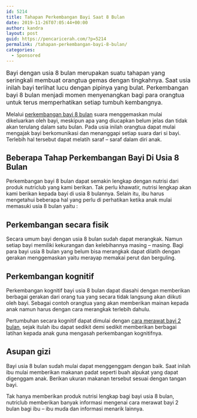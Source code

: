```yaml
---
id: 5214
title: Tahapan Perkembangan Bayi Saat 8 Bulan
date: 2019-11-26T07:05:44+00:00
author: kandra
layout: post
guid: https://pencaricerah.com/?p=5214
permalink: /tahapan-perkembangan-bayi-8-bulan/
categories:
  - Sponsored
---
```

<span style="font-size: 1rem;">Bayi dengan usia 8 bulan merupakan suatu tahapan yang seringkali membuat orangtua gemas dengan tingkahnya. Saat usia inilah bayi terlihat lucu dengan pipinya yang bulat. Perkembangan bayi 8 bulan menjadi momen menyenangkan bagi para orangtua untuk terus memperhatikan setiap tumbuh kembangnya.</span>

Melalui [perkembangan bayi 8 bulan](https://www.nutriclub.co.id/kategori/bayi/tumbuh-kembang-bayi/perkembangan-bayi-usia-8-bulan/) suara menggemaskan mulai dikeluarkan oleh bayi, meskipun apa yang diucapkan belum jelas dan tidak akan terulang dalam satu bulan. Pada usia inilah orangtua dapat mulai mengajak bayi berkomunikasi dan menanggapi setiap suara dari si bayi. Terlebih hal tersebut dapat melatih saraf – saraf dalam diri anak.

## Beberapa Tahap Perkembangan Bayi Di Usia 8 Bulan

Perkembangan bayi 8 bulan dapat semakin lengkap dengan nutrisi dari produk nutriclub yang kami berikan. Tak perlu khawatir, nutrisi lengkap akan kami berikan kepada bayi di usia 8 bulannya. Selain itu, ibu harus mengetahui beberapa hal yang perlu di perhatikan ketika anak mulai memasuki usia 8 bulan yaitu :

## Perkembangan secara fisik

Secara umum bayi dengan usia 8 bulan sudah dapat merangkak. Namun setiap bayi memiliki kekurangan dan kelebihannya masing – masing. Bagi para bayi usia 8 bulan yang belum bisa merangkak dapat dilatih dengan gerakan menggemaskan yaitu merayap memakai perut dan berguling.

## Perkembangan kognitif

Perkembangan kognitif bayi usia 8 bulan dapat diasahi dengan memberikan berbagai gerakan dari orang tua yang secara tidak langsung akan diikuti oleh bayi. Sebagai contoh orangtua yang akan memberikan mainan kepada anak namun harus dengan cara merangkak terlebih dahulu.

Pertumbuhan secara kognitif dapat dimulai dengan [cara merawat bayi 2 bulan](https://www.nutriclub.co.id/kategori/bayi/rutinitas/cara-merawat-si-kecil-usia-1-3-bulan/), sejak itulah ibu dapat sedikit demi sedikit memberikan berbagai latihan kepada anak guna mengasah perkembangan kognitifnya.

## Asupan gizi

Bayi usia 8 bulan sudah mulai dapat menggenggam dengan baik. Saat inilah ibu mulai memberikan makanan padat seperti buah alpukat yang dapat digenggam anak. Berikan ukuran makanan tersebut sesuai dengan tangan bayi.

Tak hanya memberikan produk nutrisi lengkap bagi bayi usia 8 bulan, nutriclub memberikan banyak informasi mengenai cara merawat bayi 2 bulan bagi ibu – ibu muda dan informasi menarik lainnya.
